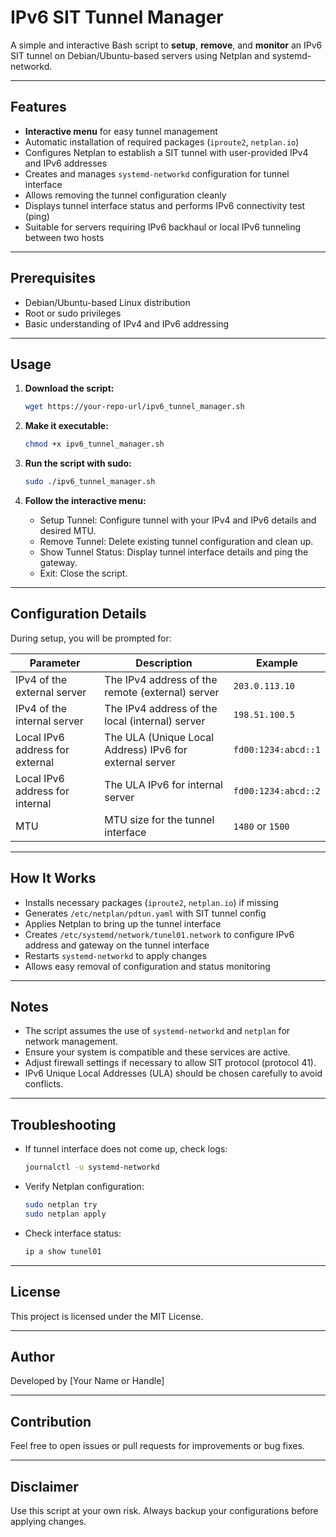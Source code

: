 # IPv6 SIT Tunnel Manager

A simple and interactive Bash script to **setup**, **remove**, and **monitor** an IPv6 SIT tunnel on Debian/Ubuntu-based servers using Netplan and systemd-networkd.

---

## Features

- **Interactive menu** for easy tunnel management
- Automatic installation of required packages (`iproute2`, `netplan.io`)
- Configures Netplan to establish a SIT tunnel with user-provided IPv4 and IPv6 addresses
- Creates and manages `systemd-networkd` configuration for tunnel interface
- Allows removing the tunnel configuration cleanly
- Displays tunnel interface status and performs IPv6 connectivity test (ping)
- Suitable for servers requiring IPv6 backhaul or local IPv6 tunneling between two hosts

---

## Prerequisites

- Debian/Ubuntu-based Linux distribution
- Root or sudo privileges
- Basic understanding of IPv4 and IPv6 addressing

---

## Usage

1. **Download the script:**

   ```bash
   wget https://your-repo-url/ipv6_tunnel_manager.sh
   ```

2. **Make it executable:**

   ```bash
   chmod +x ipv6_tunnel_manager.sh
   ```

3. **Run the script with sudo:**

   ```bash
   sudo ./ipv6_tunnel_manager.sh
   ```

4. **Follow the interactive menu:**

   - Setup Tunnel: Configure tunnel with your IPv4 and IPv6 details and desired MTU.
   - Remove Tunnel: Delete existing tunnel configuration and clean up.
   - Show Tunnel Status: Display tunnel interface details and ping the gateway.
   - Exit: Close the script.

---

## Configuration Details

During setup, you will be prompted for:

| Parameter                     | Description                                 | Example           |
|-------------------------------|---------------------------------------------|-------------------|
| IPv4 of the external server    | The IPv4 address of the remote (external) server | `203.0.113.10`    |
| IPv4 of the internal server    | The IPv4 address of the local (internal) server  | `198.51.100.5`    |
| Local IPv6 address for external | The ULA (Unique Local Address) IPv6 for external server | `fd00:1234:abcd::1` |
| Local IPv6 address for internal | The ULA IPv6 for internal server             | `fd00:1234:abcd::2` |
| MTU                            | MTU size for the tunnel interface            | `1480` or `1500`  |

---

## How It Works

- Installs necessary packages (`iproute2`, `netplan.io`) if missing
- Generates `/etc/netplan/pdtun.yaml` with SIT tunnel config
- Applies Netplan to bring up the tunnel interface
- Creates `/etc/systemd/network/tunel01.network` to configure IPv6 address and gateway on the tunnel interface
- Restarts `systemd-networkd` to apply changes
- Allows easy removal of configuration and status monitoring

---

## Notes

- The script assumes the use of `systemd-networkd` and `netplan` for network management.
- Ensure your system is compatible and these services are active.
- Adjust firewall settings if necessary to allow SIT protocol (protocol 41).
- IPv6 Unique Local Addresses (ULA) should be chosen carefully to avoid conflicts.

---

## Troubleshooting

- If tunnel interface does not come up, check logs:

  ```bash
  journalctl -u systemd-networkd
  ```

- Verify Netplan configuration:

  ```bash
  sudo netplan try
  sudo netplan apply
  ```

- Check interface status:

  ```bash
  ip a show tunel01
  ```

---

## License

This project is licensed under the MIT License.

---

## Author

Developed by [Your Name or Handle]

---

## Contribution

Feel free to open issues or pull requests for improvements or bug fixes.

---

## Disclaimer

Use this script at your own risk. Always backup your configurations before applying changes.

